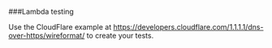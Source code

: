 ###Lambda testing

Use the CloudFlare example at https://developers.cloudflare.com/1.1.1.1/dns-over-https/wireformat/ to create your tests.
